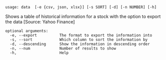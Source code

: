 ```
usage: data  [-e {csv, json, xlsx}] [-s SORT] [-d] [-n NUMBER] [-h]
```

Shows a table of historical information for a stock with the option to export the data [Source: Yahoo Finance]

```
optional arguments:
  -e, --export          The format to export the information into
  -s, --sort            Which column to sort the information by
  -d, --descending      Show the information in descending order
  -n, --num             Number of results to show
  -h,                   Help
```
